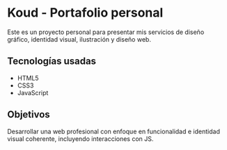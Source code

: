 # Koud - Portafolio personal

Este es un proyecto personal para presentar mis servicios de diseño gráfico, identidad visual, ilustración y diseño web. 

## Tecnologías usadas

- HTML5
- CSS3
- JavaScript

## Objetivos

Desarrollar una web profesional con enfoque en funcionalidad e identidad visual coherente, incluyendo interacciones con JS.